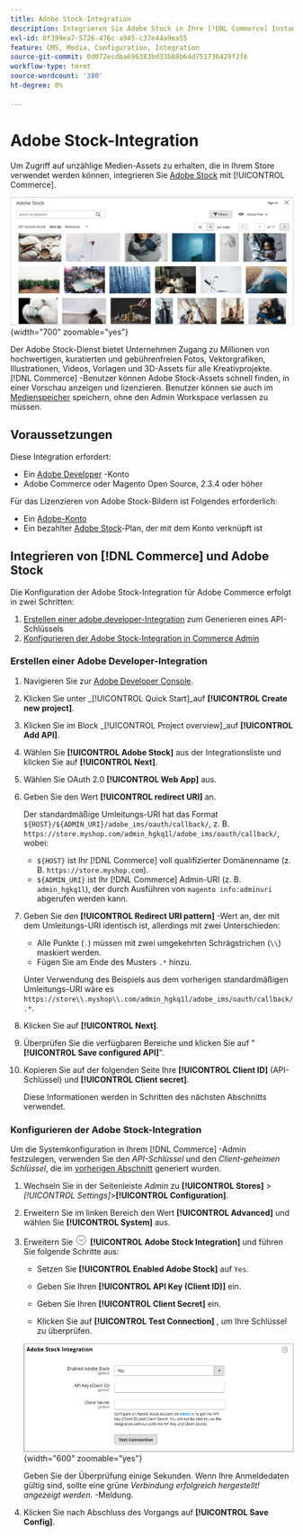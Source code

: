 ```yaml
---
title: Adobe Stock-Integration
description: Integrieren Sie Adobe Stock in Ihre [!DNL Commerce] Instanz, um auf unzählige Medien-Assets zuzugreifen, die in Ihrem Store verwendet werden können.
exl-id: 0f399ea7-5726-476c-a945-c37e44a9ea55
feature: CMS, Media, Configuration, Integration
source-git-commit: 0d072ecdba696383bd33b88b64d751736429f2f6
workflow-type: tm+mt
source-wordcount: '380'
ht-degree: 0%

---
```


# Adobe Stock-Integration

Um Zugriff auf unzählige Medien-Assets zu erhalten, die in Ihrem Store verwendet werden können, integrieren Sie [Adobe Stock][adobe-stock] mit [!UICONTROL Commerce].

![Adobe Stock-Suchergebnisse](./assets/adobe-stock-search-grid.png){width="700" zoomable="yes"}

Der Adobe Stock-Dienst bietet Unternehmen Zugang zu Millionen von hochwertigen, kuratierten und gebührenfreien Fotos, Vektorgrafiken, Illustrationen, Videos, Vorlagen und 3D-Assets für alle Kreativprojekte. [!DNL Commerce] -Benutzer können Adobe Stock-Assets schnell finden, in einer Vorschau anzeigen und lizenzieren. Benutzer können sie auch im [Medienspeicher](./media-storage.md) speichern, ohne den Admin Workspace verlassen zu müssen.

## Voraussetzungen

Diese Integration erfordert:

- Ein [Adobe Developer][dev-console] -Konto
- Adobe Commerce oder Magento Open Source, 2.3.4 oder höher

Für das Lizenzieren von Adobe Stock-Bildern ist Folgendes erforderlich:

- Ein [Adobe-Konto][adobe-signin]
- Ein bezahlter [Adobe Stock][adobe-stock]-Plan, der mit dem Konto verknüpft ist

## Integrieren von [!DNL Commerce] und Adobe Stock

Die Konfiguration der Adobe Stock-Integration für Adobe Commerce erfolgt in zwei Schritten:

1. [Erstellen einer adobe.developer-Integration](#create-an-adobe-developer-integration) zum Generieren eines API-Schlüssels
1. [Konfigurieren der Adobe Stock-Integration in Commerce Admin](#configure-the-adobe-stock-integration)

### Erstellen einer Adobe Developer-Integration

1. Navigieren Sie zur [Adobe Developer Console][dev-console].

1. Klicken Sie unter _[!UICONTROL Quick Start]_auf **[!UICONTROL Create new project]**.

1. Klicken Sie im Block _[!UICONTROL Project overview]_auf **[!UICONTROL Add API]**.

1. Wählen Sie **[!UICONTROL Adobe Stock]** aus der Integrationsliste und klicken Sie auf **[!UICONTROL Next]**.

1. Wählen Sie OAuth 2.0 **[!UICONTROL Web App]** aus.

1. Geben Sie den Wert **[!UICONTROL redirect URI]** an.

   Der standardmäßige Umleitungs-URI hat das Format `${HOST}/${ADMIN_URI}/adobe_ims/oauth/callback/`, z. B. `https://store.myshop.com/admin_hgkq1l/adobe_ims/oauth/callback/`, wobei:

   - `${HOST}` ist Ihr [!DNL Commerce] voll qualifizierter Domänenname (z. B. `https://store.myshop.com`).
   - `${ADMIN_URI}` ist Ihr [!DNL Commerce] Admin-URI (z. B. `admin_hgkq1l`), der durch Ausführen von `magento info:adminuri` abgerufen werden kann.

1. Geben Sie den **[!UICONTROL Redirect URI pattern]** -Wert an, der mit dem Umleitungs-URI identisch ist, allerdings mit zwei Unterschieden:

   - Alle Punkte (`.`) müssen mit zwei umgekehrten Schrägstrichen (`\\`) maskiert werden.
   - Fügen Sie am Ende des Musters `.*` hinzu.

   Unter Verwendung des Beispiels aus dem vorherigen standardmäßigen Umleitungs-URI wäre es `https://store\\.myshop\\.com/admin_hgkq1l/adobe_ims/oauth/callback/.*`.

1. Klicken Sie auf **[!UICONTROL Next]**.

1. Überprüfen Sie die verfügbaren Bereiche und klicken Sie auf &quot;**[!UICONTROL Save configured API]**&quot;.

1. Kopieren Sie auf der folgenden Seite Ihre **[!UICONTROL Client ID]** (API-Schlüssel) und **[!UICONTROL Client secret]**.

   Diese Informationen werden in Schritten des nächsten Abschnitts verwendet.

### Konfigurieren der Adobe Stock-Integration

Um die Systemkonfiguration in Ihrem [!DNL Commerce] -Admin festzulegen, verwenden Sie den _API-Schlüssel_ und den _Client-geheimen Schlüssel_, die im [vorherigen Abschnitt][create-integration] generiert wurden.

1. Wechseln Sie in der Seitenleiste _Admin_ zu **[!UICONTROL Stores]** > _[!UICONTROL Settings]_>**[!UICONTROL Configuration]**.

1. Erweitern Sie im linken Bereich den Wert **[!UICONTROL Advanced]** und wählen Sie **[!UICONTROL System]** aus.

1. Erweitern Sie ![Erweiterungsselektor](../assets/icon-display-expand.png) **[!UICONTROL Adobe Stock Integration]** und führen Sie folgende Schritte aus:

   - Setzen Sie **[!UICONTROL Enabled Adobe Stock]** auf `Yes`.

   - Geben Sie Ihren **[!UICONTROL API Key (Client ID)]** ein.

   - Geben Sie Ihren **[!UICONTROL Client Secret]** ein.

   - Klicken Sie auf **[!UICONTROL Test Connection]** , um Ihre Schlüssel zu überprüfen.

   ![Erweiterte Konfiguration - Adobe Stock-Integration](./assets/system-adobe-stock-integration.png){width="600" zoomable="yes"}

   Geben Sie der Überprüfung einige Sekunden. Wenn Ihre Anmeldedaten gültig sind, sollte eine grüne _Verbindung erfolgreich hergestellt! angezeigt werden._ -Meldung.

1. Klicken Sie nach Abschluss des Vorgangs auf **[!UICONTROL Save Config]**.

[adobe-stock]: https://stock.adobe.com
[adobe-signin]: https://helpx.adobe.com/manage-account/using/access-adobe-id-account.html
[dev-console]: https://developer.adobe.com/console/home
[create-integration]: #create-an-adobeio-integration
